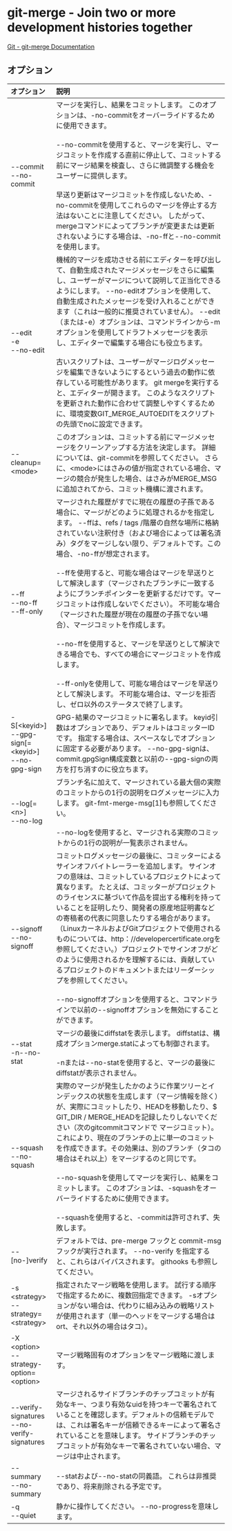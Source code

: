 # git-merge - Join two or more development histories together

[Git - git-merge Documentation](https://git-scm.com/docs/git-merge)

## オプション

|オプション|説明|
|:--|:--|
|--commit<br>--no-commit|マージを実行し、結果をコミットします。 このオプションは、-no-commitをオーバーライドするために使用できます。<br><br>--no-commitを使用すると、マージを実行し、マージコミットを作成する直前に停止して、コミットする前にマージ結果を検査し、さらに微調整する機会をユーザーに提供します。<br><br>早送り更新はマージコミットを作成しないため、-no-commitを使用してこれらのマージを停止する方法はないことに注意してください。 したがって、mergeコマンドによってブランチが変更または更新されないようにする場合は、-no-ffと--no-commitを使用します。|
|--edit<br>-e<br>--no-edit|機械的マージを成功させる前にエディターを呼び出して、自動生成されたマージメッセージをさらに編集し、ユーザーがマージについて説明して正当化できるようにします。 --no-editオプションを使用して、自動生成されたメッセージを受け入れることができます（これは一般的に推奨されていません）。 --edit（または-e）オプションは、コマンドラインから-mオプションを使用してドラフトメッセージを表示し、エディターで編集する場合にも役立ちます。<br><br>古いスクリプトは、ユーザーがマージログメッセージを編集できないようにするという過去の動作に依存している可能性があります。 git mergeを実行すると、エディターが開きます。 このようなスクリプトを更新された動作に合わせて調整しやすくするために、環境変数GIT_MERGE_AUTOEDITをスクリプトの先頭でnoに設定できます。|
|--cleanup=\<mode>|このオプションは、コミットする前にマージメッセージをクリーンアップする方法を決定します。 詳細については、git-commitを参照してください。 さらに、\<mode>にはさみの値が指定されている場合、マージの競合が発生した場合、はさみがMERGE_MSGに追加されてから、コミット機構に渡されます。|
|--ff<br>--no-ff<br>--ff-only|マージされた履歴がすでに現在の履歴の子孫である場合に、マージがどのように処理されるかを指定します。 --ffは、refs / tags /階層の自然な場所に格納されていない注釈付き（および場合によっては署名済み）タグをマージしない限り、デフォルトです。この場合、-no-ffが想定されます。<br><br>--ffを使用すると、可能な場合はマージを早送りとして解決します（マージされたブランチに一致するようにブランチポインターを更新するだけです。マージコミットは作成しないでください）。 不可能な場合（マージされた履歴が現在の履歴の子孫でない場合）、マージコミットを作成します。<br><br>--no-ffを使用すると、マージを早送りとして解決できる場合でも、すべての場合にマージコミットを作成します。<br><br>--ff-onlyを使用して、可能な場合はマージを早送りとして解決します。 不可能な場合は、マージを拒否し、ゼロ以外のステータスで終了します。|
|-S[\<keyid>]<br>--gpg-sign[=\<keyid>]<br>--no-gpg-sign|GPG-結果のマージコミットに署名します。 keyid引数はオプションであり、デフォルトはコミッターIDです。 指定する場合は、スペースなしでオプションに固定する必要があります。 --no-gpg-signは、commit.gpgSign構成変数と以前の--gpg-signの両方を打ち消すのに役立ちます。|
|--log[=\<n>]<br>--no-log|ブランチ名に加えて、マージされている最大<n>個の実際のコミットからの1行の説明をログメッセージに入力します。 git-fmt-merge-msg[1]も参照してください。<br><br>--no-logを使用すると、マージされる実際のコミットからの1行の説明が一覧表示されません。|
|--signoff<br>--no-signoff|コミットログメッセージの最後に、コミッターによるサインオフバイトレーラーを追加します。 サインオフの意味は、コミットしているプロジェクトによって異なります。 たとえば、コミッターがプロジェクトのライセンスに基づいて作品を提出する権利を持っていることを証明したり、開発者の原産地証明書などの寄稿者の代表に同意したりする場合があります。 （LinuxカーネルおよびGitプロジェクトで使用されるものについては、http：//developercertificate.orgを参照してください。）プロジェクトでサインオフがどのように使用されるかを理解するには、貢献しているプロジェクトのドキュメントまたはリーダーシップを参照してください。<br><br>--no-signoffオプションを使用すると、コマンドラインで以前の--signoffオプションを無効にすることができます。|
|--stat<br>-n<bt>--no-stat|マージの最後にdiffstatを表示します。 diffstatは、構成オプションmerge.statによっても制御されます。<br><br>-nまたは--no-statを使用すると、マージの最後にdiffstatが表示されません。|
|--squash<br>--no-squash|実際のマージが発生したかのように作業ツリーとインデックスの状態を生成します（マージ情報を除く）が、実際にコミットしたり、HEADを移動したり、$ GIT_DIR / MERGE_HEADを記録したりしないでください（次のgitcommitコマンドで マージコミット）。 これにより、現在のブランチの上に単一のコミットを作成できます。その効果は、別のブランチ（タコの場合はそれ以上）をマージするのと同じです。<br><br>--no-squashを使用してマージを実行し、結果をコミットします。 このオプションは、-squashをオーバーライドするために使用できます。<br><br>--squashを使用すると、-commitは許可されず、失敗します。|
|--[no-]verify|デフォルトでは、pre-merge フックと commit-msg フックが実行されます。 --no-verify を指定すると、これらはバイパスされます。 githooks も参照してください。|
|-s \<strategy><br>--strategy=\<strategy>|指定されたマージ戦略を使用します。 試行する順序で指定するために、複数回指定できます。 -sオプションがない場合は、代わりに組み込みの戦略リストが使用されます（単一のヘッドをマージする場合はort、それ以外の場合はタコ）。|
|-X \<option><br>--strategy-option=\<option>|マージ戦略固有のオプションをマージ戦略に渡します。|
|--verify-signatures<br>--no-verify-signatures|マージされるサイドブランチのチップコミットが有効なキー、つまり有効なuidを持つキーで署名されていることを確認します。デフォルトの信頼モデルでは、これは署名キーが信頼できるキーによって署名されていることを意味します。 サイドブランチのチップコミットが有効なキーで署名されていない場合、マージは中止されます。|
|--summary<br>--no-summary|--statおよび--no-statの同義語。 これらは非推奨であり、将来削除される予定です。|
|-q<br>--quiet|静かに操作してください。 --no-progressを意味します。|
